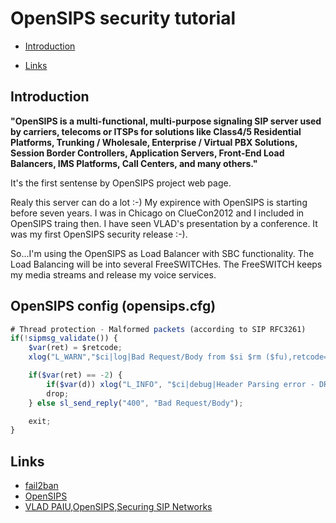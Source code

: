 # OpenSIPS security tutorial

* [Introduction](#Introduction)

* [Links](#Links)

## Introduction

**"OpenSIPS is a multi-functional, multi-purpose signaling SIP server used by carriers, 
telecoms or ITSPs for solutions like Class4/5 Residential Platforms, 
Trunking / Wholesale, Enterprise / Virtual PBX Solutions, Session Border Controllers, 
Application Servers, Front-End Load Balancers, IMS Platforms, Call Centers, and many others."**

It's the first sentense by OpenSIPS project web page.

Realy this server can do a lot :-)
My expirence with OpenSIPS is starting before seven years.
I was in Chicago on ClueCon2012 and I included in OpenSIPS traing then.
I have seen VLAD's presentation by a conference.
It was my first OpenSIPS security release :-).

So...I'm using the OpenSIPS as Load Balancer with SBC functionality.
The Load Balancing will be into several FreeSWITCHes.
The FreeSWITCH keeps my media streams and release my voice services.

## OpenSIPS config (opensips.cfg)

``` javascript
# Thread protection - Malformed packets (according to SIP RFC3261)
if(!sipmsg_validate()) {
    $var(ret) = $retcode;
    xlog("L_WARN","$ci|log|Bad Request/Body from $si $rm ($fu),retcode=$var(ret)");

    if($var(ret) == -2) {
        if($var(d)) xlog("L_INFO", "$ci|debug|Header Parsing error - DROP!");
        drop;
    } else sl_send_reply("400", "Bad Request/Body");

    exit;
}
```

## Links

* [fail2ban](https://github.com/fail2ban/fail2ban)
* [OpenSIPS](https://opensips.org/)
* [VLAD PAIU,OpenSIPS,Securing SIP Networks](https://opensips.org/pub/events/2012-08-07_ClueCon_Chicago/VLAD_PAIU-OpenSIPS-Securing_SIP_Networks.pdf)